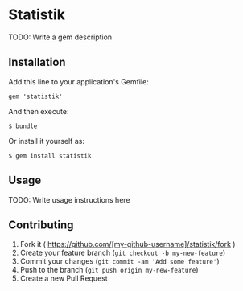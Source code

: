 # Statistik

TODO: Write a gem description

## Installation

Add this line to your application's Gemfile:

    gem 'statistik'

And then execute:

    $ bundle

Or install it yourself as:

    $ gem install statistik

## Usage

TODO: Write usage instructions here

## Contributing

1. Fork it ( https://github.com/[my-github-username]/statistik/fork )
2. Create your feature branch (`git checkout -b my-new-feature`)
3. Commit your changes (`git commit -am 'Add some feature'`)
4. Push to the branch (`git push origin my-new-feature`)
5. Create a new Pull Request
